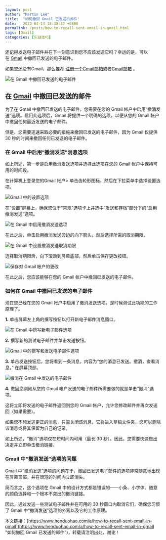```yaml
---
layout: post  
author: "Martin Lee"  
title:  "如何撤回 Gmail 已发送的邮件"  
date:   2022-04-14 18:38:37 +0800  
permalink: /posts/how-to-recall-sent-email-in-gmail.html  
tags: [Gmail]  
categories: [实战技巧]  
---
```

还记得发送电子邮件并在下一刻意识到您不应该发送它吗？幸运的是，可以在 [Gmail](https://www.henduohao.com/tag/gmail "Gmail是Google的免费网络邮件服务，也是世界上用户量最多的邮箱。") 中撤回已发送的电子邮件。

如果您还没有Gmail，那么推荐 [注册一个Gmail邮箱](https://www.henduohao.com/a/register-a-gmail)或者[Gmail邮箱](https://www.henduohao.com/product/1003.html) 。

![在 Gmail 中撤回已发送的电子邮件](https://p3-juejin.byteimg.com/tos-cn-i-k3u1fbpfcp/189f09d8304c4fbebf458d0f9e19a3d1~tplv-k3u1fbpfcp-zoom-1.image)

## 在 [Gmail](https://www.henduohao.com/tag/gmail "Gmail是Google的免费网络邮件服务，也是世界上用户量最多的邮箱。") 中撤回已发送的邮件

为了在 Gmail 中撤回已发送的电子邮件，您需要在您的 Gmail 帐户中启用“撤消发送”选项。启用此选项后，Gmail 将提供一个明确的选项，以便从您的 Gmail 帐户中撤回任何最近发送的电子邮件。

但是，您需要迅速采取必要的措施来撤回已发送的电子邮件，因为 Gmail 仅提供 30 秒的时间来撤回任何已发送的电子邮件。

### 在 Gmail 中启用“撤消发送”消息选项

如上所述，第一步是启用撤消发送选项并选择此选项在您的 Gmail 帐户中保持可用的时间段。

在计算机上登录您的Gmail 帐户> 单击齿轮形图标，然后在下拉菜单中选择设置选项。

![Gmail 中的设置选项](https://p3-juejin.byteimg.com/tos-cn-i-k3u1fbpfcp/17f0cbf1c7e04d1da225f2bc67ca7c3e~tplv-k3u1fbpfcp-zoom-1.image)

在“设置”屏幕上，确保您位于“常规”选项卡上并选中“发送和存档”部分下的“启用撤消发送”选项。

![在 Gmail 中启用撤消发送选项](https://p3-juejin.byteimg.com/tos-cn-i-k3u1fbpfcp/39ffd5ba70f645868fc3cce6ef27a01a~tplv-k3u1fbpfcp-zoom-1.image)

在此之后，单击启用撤消发送旁边的向下箭头，然后选择所需的取消期限。

![在 Gmail 中设置撤消发送取消期限](https://p3-juejin.byteimg.com/tos-cn-i-k3u1fbpfcp/06fb594c0d3f442cb8d596e49298db7b~tplv-k3u1fbpfcp-zoom-1.image)

选择取消期限后，向下滚动到屏幕底部，然后单击保存更改按钮。

![保存对 Gmail 帐户的更改](https://p3-juejin.byteimg.com/tos-cn-i-k3u1fbpfcp/163dc8f8f84d47ffa93f5b408659a6be~tplv-k3u1fbpfcp-zoom-1.image)

在此之后，您应该能够在您的 Gmail 帐户中撤回已发送的电子邮件。

### 如何在 Gmail 中撤回已发送的电子邮件

现在您已经在您的 Gmail 帐户中启用了撤消发送选项，是时候测试此功能的工作原理了。

**1.** 单击屏幕左上角的撰写按钮以打开新电子邮件消息窗口。

![在 Gmail 中撰写新电子邮件选项](https://p3-juejin.byteimg.com/tos-cn-i-k3u1fbpfcp/b899525591a0473aa1aa7eee94478d35~tplv-k3u1fbpfcp-zoom-1.image)

**2.** 撰写新的测试电子邮件并单击发送按钮。

![Gmail 中的撰写和发送电子邮件选项](https://p3-juejin.byteimg.com/tos-cn-i-k3u1fbpfcp/fb2f91edc84a47a8ad18c0cdf005d7a0~tplv-k3u1fbpfcp-zoom-1.image)

**3.** 单击发送按钮后，您将看到一条消息，内容为“您的消息已发送。撤消，查看消息。” 在屏幕顶部。

![撤消在 Gmail 中发送的电子邮件](https://p3-juejin.byteimg.com/tos-cn-i-k3u1fbpfcp/a3c462b070be4d85a9e82169d4f8283a~tplv-k3u1fbpfcp-zoom-1.image)

**4.** 撤回您刚刚从您的 Gmail 帐户发送的电子邮件所需要做的就是单击“撤消”选项。

这将立即将发送的电子邮件返回到您的 Gmail 帐户，允许您修改邮件并再次发送回（如果需要）。

如果您不想发送更正的消息，只需关闭该消息，它将进入草稿文件夹，您可以删除该消息或将其保留为自己的记录。

如上所述，“撤消”选项仅在短时间内可用（最长 30 秒）。因此，您需要快速做出决定并立即单击撤消链接。

### Gmail 中“撤消发送”选项的问题

Gmail 中“撤消发送”选项的问题在于，撤回已发送电子邮件的选项非常随意地出现在屏幕顶部，并在很短的时间内立即消失。

简而言之，这个选项在 Gmail 中的设计方式都是错误的——小条、小字体、随意的颜色选择和一个根本不突出的撤消链接。

因此，通过发送一些测试电子邮件并在可用的 30 秒窗口内取消它们，确保您习惯了 Gmail 中“撤消发送”选项的外观以及它的工作原理。

本文链接：[https://www.henduohao.com/a/how-to-recall-sent-email-in-gmail](https://www.henduohao.com/a/how-to-recall-sent-email-in-gmail "如何撤回 Gmail 已发送的邮件")，转载请注明出处，谢谢！